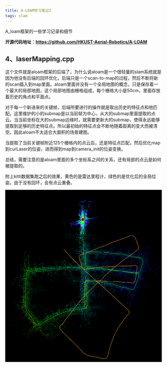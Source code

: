 ```yaml
---
title: A-LOAM学习笔记2
tags: slam
---
```


A_loam框架的一些学习记录和细节

<!--more-->
**开源代码地址：https://github.com/HKUST-Aerial-Robotics/A-LOAM**

## 4、laserMapping.cpp
这个文件就是aloam框架的后端了，为什么说aloam是一个很轻量的slam系统就是因为他没有后端的回环优化，后端只是一个scan-to-map的过程，然后不断将新的scan插入到map里面。aloam里面并没有一个全局地图的概念，只是保存着一个最大的局部地图，这个局部地图由栅格组成，每个栅格大小是50cm，里面存放着历史的角点和平面点。

对于每一个新进来的关键帧，后端所要进行的操作就是取出历史的特征点和他匹配。这里维护的小的submap是以当前帧为中心，从大的submap里面提取的点云。当当前坐标在大的submap边缘时，就需要更新大的submap，使得永远能够提取到足够的历史特征点。所以最初始的特征点会不断地随着距离的变大而被清空。因此aloam不太适合大面积的场景建图。

当提取了当前关键帧附近125个栅格内的点云后，还是特征点匹配，然后优化map到curLaser的位姿，进而得到map到camera_init的位姿变换。

总结，需要注意的是aloam里面的多个坐标系之间的关系，还有局部的点云是如何被提取的。

附上kitti数据集跑之后的效果，黄色的是雷达里程计，绿色的是优化后的全局位姿。由于没有回环，会有点云重叠。

![](/assets/a_loam/kitti.png)

